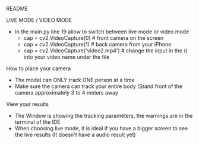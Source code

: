 README

LIVE MODE / VIDEO MODE
- In the main.py line 19 allow to switch between live mode or video mode
   - cap = cv2.VideoCapture(0) # front camera on the screen
   - cap = cv2.VideoCapture(1) # back camera from your iPhone
   - cap = cv2.VideoCapture('video2.mp4') # change the input in the () into your video name under the file
 
How to place your camera
- The model can ONLY track ONE person at a time
- Make sure the camera can track your entire body (Stand front of the camera approximately 3 to 4 meters away

View your results
- The Window is showing the tracking parameters, the warnings are in the terminal of the IDE
- When choosing live mode, it is ideal if you have a bigger screen to see the live results (It doesn't have a audio result yet)
